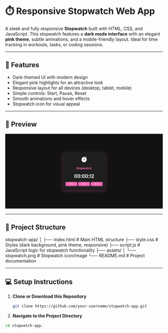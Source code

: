 # ⏱️ Responsive Stopwatch Web App

A sleek and fully responsive **Stopwatch** built with HTML, CSS, and JavaScript. This stopwatch features a **dark mode interface** with an elegant **pink theme**, subtle animations, and a mobile-friendly layout. Ideal for time tracking in workouts, tasks, or coding sessions.

---

## 🚀 Features

- Dark-themed UI with modern design
- Elegant pink highlights for an attractive look
- Responsive layout for all devices (desktop, tablet, mobile)
- Simple controls: Start, Pause, Reset
- Smooth animations and hover effects
- Stopwatch icon for visual appeal

---

## 📸 Preview

![Stopwatch Preview](img/sw.png)

---

## 📁 Project Structure
stopwatch-app/
│
├── index.html # Main HTML structure
├── style.css # Styles (dark background, pink theme, responsive)
├── script.js # JavaScript logic for stopwatch functionality
├── assets/
│ └── stopwatch.png # Stopwatch icon/image
└── README.md # Project documentation


---

## 💻 Setup Instructions

1. **Clone or Download this Repository**

   ```bash
   git clone https://github.com/your-username/stopwatch-app.git
2. **Navigate to the Project Directory**

```bash
cd stopwatch-app.

